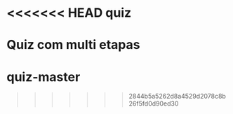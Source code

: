 <<<<<<< HEAD
quiz
====

Quiz com multi etapas
=======
# quiz-master
>>>>>>> 2844b5a5262d8a4529d2078c8b26f5fd0d90ed30
